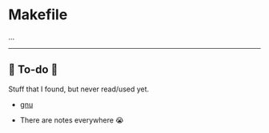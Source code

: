 # Makefile

...

<hr class="sep-both">

## 👻 To-do 👻

Stuff that I found, but never read/used yet.

<div class="row row-cols-md-2"><div>

* [gnu](https://www.gnu.org/software/make/manual/html_node/)
</div><div>

* There are notes everywhere 😭
</div></div>